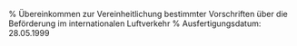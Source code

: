% Übereinkommen zur Vereinheitlichung bestimmter Vorschriften über die Beförderung im internationalen Luftverkehr
% Ausfertigungsdatum: 28.05.1999
 